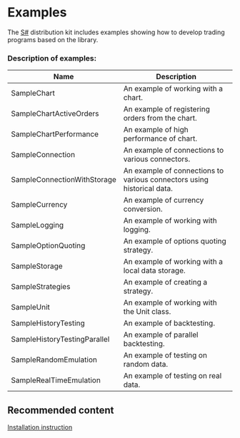 # Examples

The [S\#](StockSharpAbout.md) distribution kit includes examples showing how to develop trading programs based on the library. 

### Description of examples:

| Name                         | Description                                                            |
| ---------------------------- | ---------------------------------------------------------------------- |
| SampleChart                  | An example of working with a chart.                                    |
| SampleChartActiveOrders      | An example of registering orders from the chart.                       |
| SampleChartPerformance       | An example of high performance of chart.                               |
| SampleConnection             | An example of connections to various connectors.                       |
| SampleConnectionWithStorage  | An example of connections to various connectors using historical data. |
| SampleCurrency               | An example of currency conversion.                                     |
| SampleLogging                | An example of working with logging.                                    |
| SampleOptionQuoting          | An example of options quoting strategy.                                |
| SampleStorage                | An example of working with a local data storage.                       |
| SampleStrategies             | An example of creating a strategy.                                     |
| SampleUnit                   | An example of working with the Unit class.                             |
| SampleHistoryTesting         | An example of backtesting.                                             |
| SampleHistoryTestingParallel | An example of parallel backtesting.                                    |
| SampleRandomEmulation        | An example of testing on random data.                                  |
| SampleRealTimeEmulation      | An example of testing on real data.                                    |

## Recommended content

[Installation instruction](StockSharpInstall.md)
